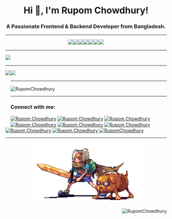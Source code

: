 <h1 align="center">Hi 👋, I'm Rupom Chowdhury!</h1>
<h3 align="center">A Passionate Frontend & Backend Developer from Bangladesh.</h3>

---

<p align="center">
<a><img src="https://badgen.net/badge/icon/windows?icon=windows&label" /></a><a><img src="https://badgen.net/github/status/micromatch/micromatch/4.0.1" /></a><a><img src="https://badgen.net/badge/icon/atom?icon=atom&label" /></a><a><img src="https://badgen.net/badge/icon/git?icon=git&label" /></a><a><img src="https://badgen.net/github/dependabot/ubuntu/yaru" /></a><a><img src="https://badgen.net/badge/code%20style/standard/f2a" /></a><a><img src="https://badgen.net/badge/icon/firefox?icon=firefox&label" /></a> 
</p>

---

<a href="https://github.com/ryo-ma/github-profile-trophy">
  <img width=853 src="https://github-profile-trophy.vercel.app/?username=RupomChowdhury&column=7"/>
</a>

---


<div>
<img height="170" align="left" src="https://github-readme-stats.vercel.app/api?username=RupomChowdhury&count_private=true&include_all_commits=true" />
  <img src="https://github-readme-stats.vercel.app/api/top-langs/?username=RupomChowdhury&layout=compact" />
</div>

---

<div>
<img height="340" width=800 align="center" src="https://github-readme-streak-stats.herokuapp.com/?user=RupomChowdhury&" alt="RupomChowdhury" />
</div>

---

<h3 align="left">Connect with me:</h3>
<p align="left">
<a href="https://codepen.io/RupomChowdhury" target="blank"><img align="center" src="https://cdn.jsdelivr.net/npm/simple-icons@3.0.1/icons/codepen.svg" alt="Rupom Chowdhury" height="30" width="40" /></a>
<a href="https://dev.to/RupomChowdhury" target="blank"><img align="center" src="https://cdn.jsdelivr.net/npm/simple-icons@3.0.1/icons/dev-dot-to.svg" alt="Rupom Chowdhury" height="30" width="40" /></a>
<a href="https://twitter.com/web_rupom" target="blank"><img align="center" src="https://cdn.jsdelivr.net/npm/simple-icons@3.0.1/icons/twitter.svg" alt="Rupom Chowdhury" height="30" width="40" /></a>
<a href="https://linkedin.com/in/RupomChowdhury" target="blank"><img align="center" src="https://cdn.jsdelivr.net/npm/simple-icons@3.0.1/icons/linkedin.svg" alt="Rupom Chowdhury" height="30" width="40" /></a>
<a href="https://stackoverflow.com/users/14770061" target="blank"><img align="center" src="https://cdn.jsdelivr.net/npm/simple-icons@3.0.1/icons/stackoverflow.svg" alt="Rupom Chowdhury" height="30" width="40" /></a>
<a href="https://codesandbox.com/RupomChowdhury" target="blank"><img align="center" src="https://cdn.jsdelivr.net/npm/simple-icons@3.0.1/icons/codesandbox.svg" alt="Rupom Chowdhury" height="30" width="40" /></a>
<a href="https://instagram.com/web.rupom" target="blank"><img align="center" src="https://cdn.jsdelivr.net/npm/simple-icons@3.0.1/icons/instagram.svg" alt="Rupom Chowdhury" height="30" width="40" /></a>
<a href="https://medium.com/@web.rupom" target="blank"><img align="center" src="https://cdn.jsdelivr.net/npm/simple-icons@3.0.1/icons/medium.svg" alt="Rupom Chowdhury" height="30" width="40" /></a>
<a href="https://www.youtube.com/c/RupomChowdhury" target="blank"><img align="center" src="https://cdn.jsdelivr.net/npm/simple-icons@3.0.1/icons/youtube.svg" alt="RupomChowdhury" height="30" width="40" /></a>
</p>

---


<p align="center">
  
  <img src="https://github.com/selimdoyranli/selimdoyranli/blob/master/preview.gif" width="350" />
</p>

<p align="right"> <img src="https://komarev.com/ghpvc/?username=RupomChowdhury" alt="RupomChowdhury" /> </p> 


<!--

Here are some ideas to get you started:

- 🔭 I’m currently working on ...
- 🌱 I’m currently learning ...
- 👯 I’m looking to collaborate on ...
- 🤔 I’m looking for help with ...

- 📫 How to reach me: ...
- 😄 Pronouns: ...
- ⚡ Fun fact: ...
- 💬 Ask me about ...

<!-- <p><h4>I have hands-on experience of 2 years, in designing and development of websites!</h4></p>
-->

